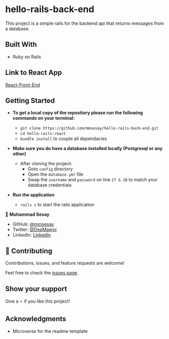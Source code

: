 # hello-rails-back-end

This project is a simple rails for the backend api that returns messages from a database.

## Built With

- Ruby on Rails

## Link to React App
[React-Front-End](https://github.com/mmsesay/hello-react-front-end)

## Getting Started

- **To get a local copy of the repository please run the following commands on your terminal:**
   - `git clone https://github.com/mmsesay/hello-rails-back-end.git`
   - `cd hello-rails-react`
   - `bundle install` to couple all dependacies

- **Make sure you do have a database installed locally (Postgresql or any other)**
  - After cloning the project:
    - Goto `config` directory
    - Open the `database.yml` file
    - Swap the `username` and `password` on line `27 & 28` to match your database credentials

- **Run the application**
   - `rails s` to start the rails application
  


👤 **Muhammad Sesay**

- GitHub: [@mmsesay](https://github.com/mmsesay)
- Twitter: [@DeeMaejor](https://twitter.com/DeeMaejor)
- LinkedIn: [LinkedIn](https://linkedin.com/in/muhammad-m-sesay)


## 🤝 Contributing

Contributions, issues, and feature requests are welcome!

Feel free to check the [issues page](../../issues/).

## Show your support

Give a ⭐️ if you like this project!

## Acknowledgments
- Microverse for the readme template